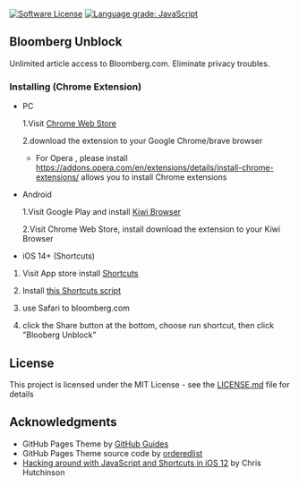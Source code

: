 [![Software License](https://img.shields.io/badge/license-MIT-brightgreen.svg)](LICENSE) [![Language grade: JavaScript](https://img.shields.io/lgtm/grade/javascript/g/samchu11/bloomberg-unblock.svg?logo=lgtm&logoWidth=18)](https://lgtm.com/projects/g/samchu11/bloomberg-unblock/context:javascript)

## Bloomberg Unblock

Unlimited article access to Bloomberg.com. Eliminate privacy troubles.

### Installing (Chrome Extension)

- PC

  1.Visit [Chrome Web Store](https://chrome.google.com/webstore/detail/bloomberg-unblock/mbgcckpnfobpglflekdmmgikkooikmkm)

  2.download the extension to your Google Chrome/brave browser

  - For Opera , please install https://addons.opera.com/en/extensions/details/install-chrome-extensions/ allows you to install Chrome extensions

- Android

  1.Visit Google Play and install [Kiwi Browser](https://play.google.com/store/apps/details?id=com.kiwibrowser.browser)

  2.Visit Chrome Web Store, install download the extension to your Kiwi Browser

- iOS 14+ (Shortcuts)

1. Visit App store install [Shortcuts](https://apps.apple.com/hk/app/shortcuts/id915249334)

2. Install [this Shortcuts script](https://www.icloud.com/shortcuts/8d826ccea219499bbe0a9b0ec348e89b)

3. use Safari to bloomberg.com

4. click the Share button at the bottom, choose run shortcut, then click "Blooberg Unblock"

## License

This project is licensed under the MIT License - see the [LICENSE.md](https://github.com/samchu11/bloomberg-unblock/blob/master/LICENSE) file for details

## Acknowledgments

- GitHub Pages Theme by [GitHub Guides](https://guides.github.com/features/pages/)
- GitHub Pages Theme source code by [orderedlist](https://github.com/orderedlist/minimal)
- [Hacking around with JavaScript and Shortcuts in iOS 12](https://medium.com/@chrishutchinson/hacking-around-with-javascript-and-shortcuts-in-ios-12-95f8d7190777) by Chris Hutchinson

